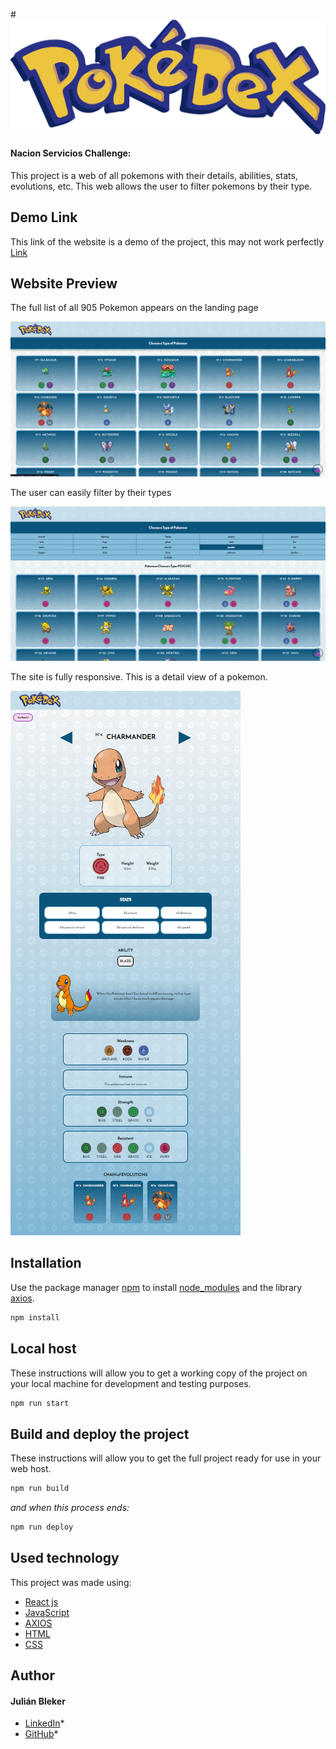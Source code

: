 <!-- # Pokedex -->
#![pokedex](./src/img/pokedex.png)
#### Nacion Servicios Challenge: 
This project is a web of all pokemons with their details, abilities, stats, evolutions, etc.
This web allows the user to filter pokemons by their type.

## Demo Link

This link of the website is a demo of the project, this may not work perfectly
[Link](https://artebleker.github.io/react-nssa-exercise/)

## Website Preview

The full list of all 905 Pokemon appears on the landing page

![home](./src/img/home.png)

The user can easily filter by their types

![typesearch](./src/img/typesearch.png)

The site is fully responsive.
This is a detail view of a pokemon.

![detail-complete](./src/img/detail-complete.png)

## Installation

Use the package manager [npm](https://www.npmjs.com/package/npm) to install [node_modules](https://nodejs.org/api/modules.html) and the library [axios](https://axios-http.com/docs/intro).

```bash
npm install
```
## Local host

These instructions will allow you to get a working copy of the project on your local machine for development and testing purposes.

```bash
npm run start
```

## Build and deploy the project

These instructions will allow you to get the full project ready for use in your web host.

```bash
npm run build
```
*and when this process ends:*
 
```bash
npm run deploy
```

## Used technology

This project was made using:

* [React js](https://es.reactjs.org/)
* [JavaScript](https://www.javascript.com/)
* [AXIOS](https://axios-http.com/docs/intro)
* [HTML](https://html.com/)
* [CSS](https://www.w3.org/Style/CSS/Overview.en.html)

## Author

#### Julián Bleker

* [LinkedIn](https://www.linkedin.com/in/julian-bleker/)*
* [GitHub](https://github.com/artebleker)*
